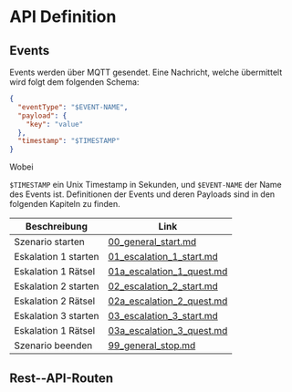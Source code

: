 # API Definition

## Events

Events werden über MQTT gesendet. Eine Nachricht, welche übermittelt wird folgt dem folgenden Schema:

```json
{
  "eventType": "$EVENT-NAME",
  "payload": {
    "key": "value"
  },
  "timestamp": "$TIMESTAMP"
}
```

Wobei

```$TIMESTAMP``` ein Unix Timestamp in Sekunden, und ```$EVENT-NAME``` der Name des Events ist. Definitionen der Events und deren Payloads sind in den folgenden Kapiteln zu finden.

| Beschreibung         | Link                                                            |
|----------------------|-----------------------------------------------------------------|
| Szenario starten     | [00_general_start.md](events%2F00_general_start.md)             |
| Eskalation 1 starten | [01_escalation_1_start.md](01_escalation_1_start.md)            |
| Eskalation 1 Rätsel  | [01a_escalation_1_quest.md](events%2F01a_escalation_1_quest.md) |
| Eskalation 2 starten | [02_escalation_2_start.md](events%2F02_escalation_2_start.md)   |
| Eskalation 2 Rätsel  | [02a_escalation_2_quest.md](events%2F02a_escalation_2_quest.md) |
| Eskalation 3 starten | [03_escalation_3_start.md](events%2F03_escalation_3_start.md)   |
| Eskalation 1 Rätsel  | [03a_escalation_3_quest.md](events%2F03a_escalation_3_quest.md) |
| Szenario beenden     | [99_general_stop.md](events%2F99_general_stop.md)               |


## Rest--API-Routen
